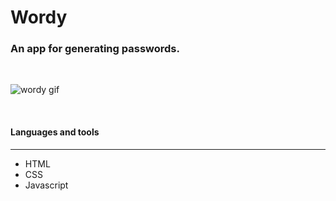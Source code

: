 # Wordy
### An app for generating passwords.  
<br/>

![wordy gif](https://i.ibb.co/pQGyCDG/ezgif-com-gif-maker.gif)


<br/>

#### Languages and tools 
---

* HTML
* CSS
* Javascript

